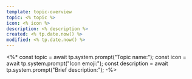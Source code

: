 ```yaml
---
template: topic-overview
topic: <% topic %>
icon: <% icon %>
description: <% description %>
created: <% tp.date.now() %>
modified: <% tp.date.now() %>
---
```



<%*
const topic = await tp.system.prompt("Topic name:");
const icon = await tp.system.prompt("Icon emoji:");
const description = await tp.system.prompt("Brief description:");
-%>

